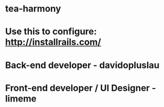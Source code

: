 # tea-harmony
# Use this to configure: http://installrails.com/
# Back-end developer - davidopluslau
# Front-end developer / UI Designer - limeme
